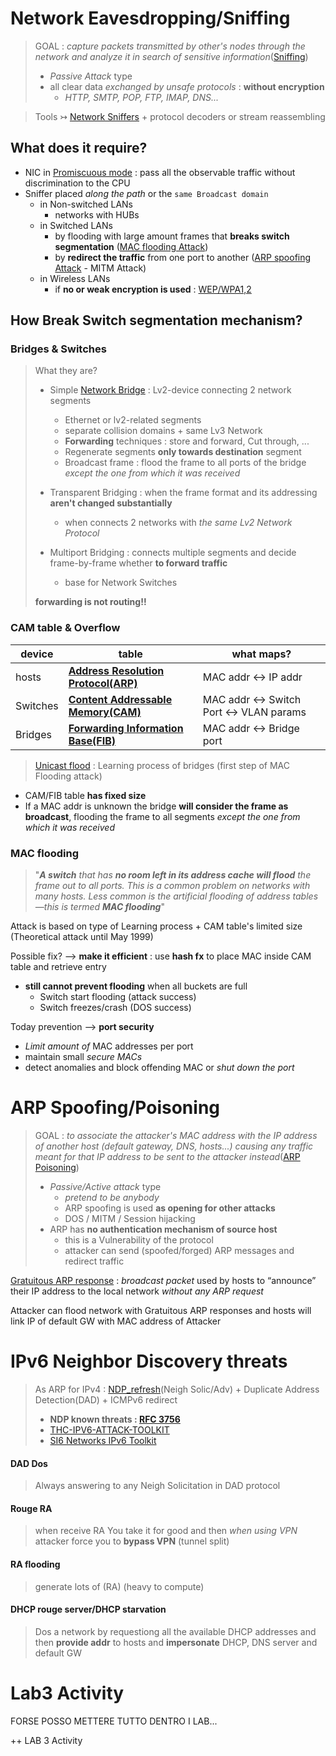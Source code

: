 # Network Eavesdropping/Sniffing 

> GOAL : *capture packets transmitted by other's nodes through the network and analyze it in search of sensitive information*([Sniffing](https://www.tutorialspoint.com/ethical_hacking/ethical_hacking_sniffing.htm)) 
> - *Passive Attack* type
> - all clear data *exchanged by unsafe protocols* : **without encryption**
>   - *HTTP, SMTP, POP, FTP, IMAP, DNS...*

> Tools $\rightarrowtail$ [Network Sniffers](https://www.tutorialspoint.com/ethical_hacking/ethical_hacking_sniffing_tools.htm) + protocol decoders or stream reassembling

## What does it require?

- NIC in [Promiscuous mode](/Labs/%5B1%5DNetworking%20101%2Bscript.md#Network%20Traffic%20Monitoring) : pass all the observable traffic without discrimination to the CPU
- Sniffer placed *along the path* or the `same Broadcast domain`
  - in Non-switched LANs
    - networks with HUBs
  - in Switched LANs
    - by flooding with large amount frames that **breaks switch segmentation** ([MAC flooding Attack](https://en.wikipedia.org/wiki/MAC_flooding))
    - by **redirect the traffic** from one port to another ([ARP spoofing Attack](https://en.wikipedia.org/wiki/ARP_spoofing) - MITM Attack)
  - in Wireless LANs 
    - if **no or weak encryption is used** : [WEP/WPA1,2](https://inis.iaea.org/collection/NCLCollectionStore/_Public/46/130/46130069.pdf)

## How Break Switch segmentation mechanism?

### Bridges & Switches 

> What they are?
> - Simple [Network Bridge](https://en.wikipedia.org/wiki/Network_bridge) : Lv2-device connecting 2 network segments 
>   
>   - Ethernet or lv2-related segments
>   - separate collision domains + same Lv3 Network
>   - **Forwarding** techniques : store and forward, Cut through, ...   
>   - Regenerate segments **only towards destination** segment
>   - Broadcast frame : flood the frame to all ports of the bridge *except the one from which it was received*
> 
> - Transparent Bridging : when the frame format and its addressing **aren't changed substantially**
>   - when connects 2 networks with *the same Lv2 Network Protocol*
>
> - Multiport Bridging : connects multiple segments and decide frame-by-frame whether **to forward traffic**
>   - base for Network Switches 
> 
> **forwarding is not routing!!**

### CAM table & Overflow 

|device|table | what maps? |
|--| --|-- |
|hosts|**[Address Resolution Protocol(ARP)](https://en.wikipedia.org/wiki/Address_Resolution_Protocol)** |MAC addr <-> IP addr|
|Switches|**[Content Addressable Memory(CAM)](https://www.greycampus.com/opencampus/ethical-hacking/arp-and-cam-cable)** | MAC addr <-> Switch Port <-> VLAN params|
|Bridges|**[Forwarding Information Base(FIB)](https://en.wikipedia.org/wiki/Forwarding_information_base)**|MAC addr <-> Bridge port|

> [Unicast flood](https://en.wikipedia.org/wiki/Unicast_flood) : Learning process of bridges (first step of MAC Flooding attack)
- CAM/FIB table **has fixed size**
- If a MAC addr is unknown the bridge **will consider the frame as broadcast**, flooding the frame to all segments *except the one from which it was received*

### MAC flooding

> "***A switch** that has **no room left in its address cache will flood** the frame out to all ports. This is a common problem on networks with many hosts. Less common is the artificial flooding of address tables—this is termed **MAC flooding***"

Attack is based on type of Learning process + CAM table's limited size (Theoretical attack until May 1999)

Possible fix? --> **make it efficient** : use **hash fx** to place MAC inside CAM table and retrieve entry
- **still cannot prevent flooding** when all buckets are full
  - Switch start flooding (attack success)
  - Switch freezes/crash (DOS success)

Today prevention --> **port security**
  - *Limit amount of* MAC addresses per port
  - maintain small *secure MACs* 
  - detect anomalies and block offending MAC or *shut down the port*

# ARP Spoofing/Poisoning

> GOAL : *to associate the attacker's MAC address with the IP address of another host (default gateway, DNS, hosts...) causing any traffic meant for that IP address to be sent to the attacker instead*([ARP Poisoning](https://www.tutorialspoint.com/ethical_hacking/ethical_hacking_arp_poisoning.htm))
> - *Passive/Active attack* type
>   - *pretend to be anybody*
>   - ARP spoofing is used **as opening for other attacks** 
>   - DOS / MITM / Session hijacking  
> - ARP has **no authentication mechanism of source host**
>   - this is a Vulnerability of the protocol
>   - attacker can send (spoofed/forged) ARP messages and redirect traffic

[Gratuitous ARP response](https://www.practicalnetworking.net/series/arp/gratuitous-arp/) : *broadcast packet* used by hosts to “announce” their IP address to the local network *without any ARP request*

Attacker can flood network with Gratuitous ARP responses and hosts will link IP of default GW with MAC address of Attacker

# IPv6 Neighbor Discovery threats

 > As ARP for IPv4 : [NDP_refresh](https://www.computernetworkingnotes.com/networking-tutorials/ipv6-neighbor-discovery-protocol-explained.html)(Neigh Solic/Adv) + Duplicate Address Detection(DAD) + ICMPv6 redirect
 > - **NDP known threats : [RFC 3756](https://datatracker.ietf.org/doc/html/rfc3756)** 
 > - [THC-IPV6-ATTACK-TOOLKIT](https://github.com/vanhauser-thc/thc-ipv6)
 > - [SI6 Networks IPv6 Toolkit](https://github.com/fgont/ipv6toolkit)

#### DAD Dos
> Always answering to any Neigh Solicitation in DAD protocol
#### Rouge RA
> when receive RA You take it for good and then *when using VPN* attacker force you to **bypass VPN** (tunnel split) 
#### RA flooding 
> generate lots of (RA) (heavy to compute)
#### DHCP rouge server/DHCP starvation
> Dos a network by requestiong all the available DHCP addresses and then **provide addr** to hosts and **impersonate** DHCP, DNS server and default GW

# Lab3 Activity

FORSE POSSO METTERE TUTTO DENTRO I LAB...

 
 ++ LAB 3 Activity